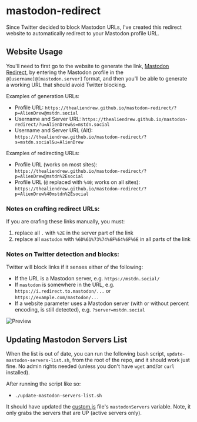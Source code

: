 # mastodon-redirect
Since Twitter decided to block Mastodon URLs, I've created this redirect website to automatically redirect to your Mastodon profile URL.

## Website Usage
You'll need to first go to the website to generate the link, [Mastodon Redirect](https://thealiendrew.github.io/mastodon-redirect/), by entering the Mastodon profile in the `@[username]@[mastodon.server]` format, and then you'll be able to generate a working URL that should avoid Twitter blocking.

Examples of generation URLs:

- Profile URL: `https://thealiendrew.github.io/mastodon-redirect/?p=AlienDrew@mstdn.social`
- Username and Server URL: `https://thealiendrew.github.io/mastodon-redirect/?u=AlienDrew&s=mstdn.social`
- Username and Server URL (Alt): `https://thealiendrew.github.io/mastodon-redirect/?s=mstdn.social&u=AlienDrew`

Examples of redirecting URLs:

- Profile URL (works on most sites): `https://thealiendrew.github.io/mastodon-redirect/?p=AlienDrew@mstdn%2Esocial`
- Profile URL (`@` replaced with `%40`; works on all sites): `https://thealiendrew.github.io/mastodon-redirect/?p=AlienDrew%40mstdn%2Esocial`

### Notes on crafting redirect URLs:
If you are crafing these links manually, you must:
1. replace all `.` with `%2E` in the server part of the link
2. replace all `mastodon` with `%6D%61%73%74%6F%64%6F%6E` in all parts of the link

### Notes on Twitter detection and blocks:
Twitter will block links if it senses either of the following:
- If the URL is a Mastodon server, e.g. `https://mstdn.social/`
- If `mastodon` is somewhere in the URL, e.g. `https://i.redirect.to.mastodon/...` or `https://example.com/mastodon/...`
- If a website parameter uses a Mastodon server (with or without percent encoding, is still detected), e.g. `?server=mstdn.social`

![Preview](https://github.com/TheAlienDrew/mastodon-redirect/blob/main/img/readme/preview.png)

## Updating Mastodon Servers List
When the list is out of date, you can run the following bash script, `update-mastodon-servers-list.sh`, from the root of the repo, and it should work just fine. No admin rights needed (unless you don't have `wget` and/or `curl` installed).

After running the script like so:

- `./update-mastodon-servers-list.sh`

It should have updated the [custom.js](https://github.com/TheAlienDrew/mastodon-redirect/blob/main/js/custom.js) file's `mastodonServers` variable. Note, it only grabs the servers that are UP (active servers only).
